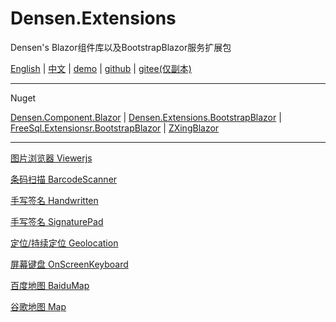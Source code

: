# Densen.Extensions
Densen's Blazor组件库以及BootstrapBlazor服务扩展包

 [English](README.md) | [中文](README.zh-CN.md) | [demo](https://blazor.app1.es/) | [github](https://github.com/densen2014/Densen.Extensions) | [gitee(仅副本)](https://gitee.com/densen2014/Densen.Extensions)
 
---

Nuget

 [Densen.Component.Blazor](https://www.nuget.org/packages/Densen.Component.Blazor/) | [Densen.Extensions.BootstrapBlazor](https://www.nuget.org/packages/Densen.Extensions.BootstrapBlazor/)  | [FreeSql.Extensionsr.BootstrapBlazor](https://www.nuget.org/packages/Densen.FreeSql.Extensions.BootstrapBlazor/)  | [ZXingBlazor](https://www.nuget.org/packages/ZXingBlazor/)
 
---
 
[图片浏览器 Viewerjs](Viewerjs.md)
  
[条码扫描 BarcodeScanner](BarcodeScanner.md)
   
[手写签名 Handwritten](Handwritten.md)

[手写签名 SignaturePad](SignaturePad.md)

[定位/持续定位 Geolocation](Geolocation.md)

[屏幕键盘 OnScreenKeyboard](OnScreenKeyboard.md)

[百度地图 BaiduMap](BaiduMap.md)

[谷歌地图 Map](Map.md)

